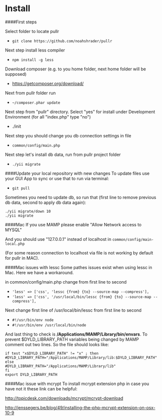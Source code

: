 Install
=====

####First steps

Select folder to locate pullr
* `git clone https://github.com/noahshrader/pullr`

Next step install less compiler
* `npm install -g less` 

Download composer (e.g. to you home folder, next home folder will be supposed)
* https://getcomposer.org/download/

Next from pullr folder run 
* `~/composer.phar update`

Next step from "pullr" directory. 
Select "yes" for install under Development Environment
(for all "index.php" type "no")
* ./init 

Next step you should change you db connection settings in file
* `common/config/main.php`

Next step let's install db data, run from pullr project folder
* `./yii migrate`


####Update your local repository with new changes
To update files use your GUI App to sync or use that to run via terminal:   
* `git pull`

Sometimes you need to update db, so run that (first line to remove previous db data, second to apply db data again): 
```
./yii migrate/down 10
./yii migrate
```

####Mac
If you use MAMP please enable "Allow Network access to MYSQL" 

And you should use "127.0.0.1" instead of localhost  in `common/config/main-local.php`

(For some reason connection to localhost via file is not working by default for pullr in MAC). 


####Mac issues with lessc 
Some pathes issues exist when using lessc in Mac. Here we have a workaround. 

in common/config/main.php change from first line to second 

* `'less' => ['css', 'lessc {from} {to} --source-map --compress'],`
* `'less' => ['css', '/usr/local/bin/lessc {from} {to} --source-map --compress'],`


Next change first line of /usr/local/bin/lessc from first line to second 
* `#!/usr/bin/env node`
* `#!/usr/bin/env /usr/local/bin/node`

And last thing to check is **/Applications/MAMP/Library/bin/envars**. To prevent $DYLD_LIBRARY_PATH variables being changed by MAMP comment out two lines. So the file should looks like:

```
if test "x$DYLD_LIBRARY_PATH" != "x" ; then
#DYLD_LIBRARY_PATH="/Applications/MAMP/Library/lib:$DYLD_LIBRARY_PATH"
else
#DYLD_LIBRARY_PATH="/Applications/MAMP/Library/lib"
fi
export DYLD_LIBRARY_PATH
```
####Mac issue with mcrypt 
To install mcrypt extension php in case you have not it these link can be helpful: 

http://topicdesk.com/downloads/mcrypt/mcrypt-download

http://jenssegers.be/blog/49/installing-the-php-mcrypt-extension-on-osx-10-9
